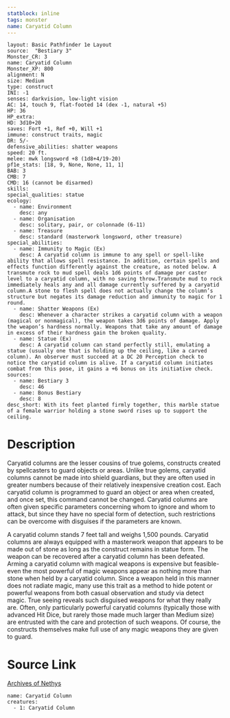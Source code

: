```yaml
---
statblock: inline
tags: monster
name: Caryatid Column
---
```

```statblock
layout: Basic Pathfinder 1e Layout
source:  "Bestiary 3"
Monster_CR: 3
name: Caryatid Column
Monster_XP: 800
alignment: N
size: Medium
type: construct
INI: -1
senses: darkvision, low-light vision
AC: 14, touch 9, flat-footed 14 (dex -1, natural +5)
HP: 36
HP_extra: 
HD: 3d10+20
saves: Fort +1, Ref +0, Will +1
immune: construct traits, magic
DR: 5/-
defensive_abilities: shatter weapons
speed: 20 ft.
melee: mwk longsword +8 (1d8+4/19-20)
pf1e_stats: [18, 9, None, None, 11, 1]
BAB: 3
CMB: 7
CMD: 16 (cannot be disarmed)
skills: 
special_qualities: statue
ecology:
  - name: Environment
    desc: any
  - name: Organisation
    desc: solitary, pair, or colonnade (6-11)
  - name: Treasure
    desc: standard (masterwork longsword, other treasure)
special_abilities:
  - name: Immunity to Magic (Ex)
    desc: A caryatid column is immune to any spell or spell-like ability that allows spell resistance. In addition, certain spells and effects function differently against the creature, as noted below. A transmute rock to mud spell deals 1d6 points of damage per caster level to a caryatid column, with no saving throw.Transmute mud to rock immediately heals any and all damage currently suffered by a caryatid column.A stone to flesh spell does not actually change the column’s structure but negates its damage reduction and immunity to magic for 1 round.
  - name: Shatter Weapons (Ex)
    desc: Whenever a character strikes a caryatid column with a weapon (magical or nonmagical), the weapon takes 3d6 points of damage. Apply the weapon’s hardness normally. Weapons that take any amount of damage in excess of their hardness gain the broken quality.
  - name: Statue (Ex)
    desc: A caryatid column can stand perfectly still, emulating a statue (usually one that is holding up the ceiling, like a carved column). An observer must succeed at a DC 20 Perception check to notice the caryatid column is alive. If a caryatid column initiates combat from this pose, it gains a +6 bonus on its initiative check.
sources:
  - name: Bestiary 3
    desc: 46
  - name: Bonus Bestiary
    desc: 8
desc_short: With its feet planted firmly together, this marble statue of a female warrior holding a stone sword rises up to support the ceiling.
```
# Description
Caryatid columns are the lesser cousins of true golems, constructs created by spellcasters to guard objects or areas. Unlike true golems, caryatid columns cannot be made into shield guardians, but they are often used in greater numbers because of their relatively inexpensive creation cost. Each caryatid column is programmed to guard an object or area when created, and once set, this command cannot be changed. Caryatid columns are often given specific parameters concerning whom to ignore and whom to attack, but since they have no special form of detection, such restrictions can be overcome with disguises if the parameters are known.

A caryatid column stands 7 feet tall and weighs 1,500 pounds. Caryatid columns are always equipped with a masterwork weapon that appears to be made out of stone as long as the construct remains in statue form. The weapon can be recovered after a caryatid column has been defeated. Arming a caryatid column with magical weapons is expensive but feasible-even the most powerful of magic weapons appear as nothing more than stone when held by a caryatid column. Since a weapon held in this manner does not radiate magic, many use this trait as a method to hide potent or powerful weapons from both casual observation and study via detect magic. True seeing reveals such disguised weapons for what they really are. Often, only particularly powerful caryatid columns (typically those with advanced Hit Dice, but rarely those made much larger than Medium size) are entrusted with the care and protection of such weapons. Of course, the constructs themselves make full use of any magic weapons they are given to guard.
# Source Link
[Archives of Nethys](https://aonprd.com/MonsterDisplay.aspx?ItemName=Caryatid%20Column)
```encounter-table
name: Caryatid Column
creatures:
  - 1: Caryatid Column
```
